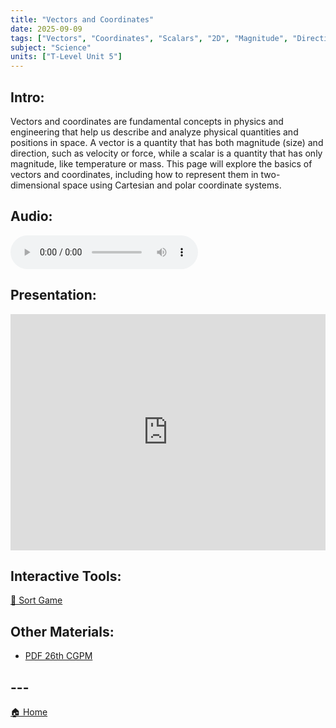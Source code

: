 ```yaml
---
title: "Vectors and Coordinates"
date: 2025-09-09
tags: ["Vectors", "Coordinates", "Scalars", "2D", "Magnitude", "Direction", "Cartesian", "Polar"]
subject: "Science"
units: ["T-Level Unit 5"]
---
```


## Intro:

Vectors and coordinates are fundamental concepts in physics and engineering that help us describe and analyze physical quantities and positions in space. A vector is a quantity that has both magnitude (size) and direction, such as velocity or force, while a scalar is a quantity that has only magnitude, like temperature or mass. This page will explore the basics of vectors and coordinates, including how to represent them in two-dimensional space using Cartesian and polar coordinate systems.

## Audio:

<audio controls>
    <source src="https://EngineeringShare.github.io/engineering-hub/audio/Vectors and Coordinates.mp3" type="audio/mpeg">
    Your browser does not support the audio element.
</audio>

## Presentation:

<div style="position: relative; width: 100%; height: 0; padding-top: 75%;">
    <iframe src="https://EngineeringShare.github.io/engineering-hub/presentations/Vectors and Coordinates.pdf" 
        style="position: absolute; top: 0; left: 0; width: 100%; height: 100%; border: none;">
    </iframe>
</div>

## Interactive Tools:

<a href="https://engineeringshare.github.io/engineering-hub/interactive/Units%20of%20Measurement%20Sort.html">🧩 Sort Game</a>

## Other Materials:

* [PDF 26th CGPM](https://www.google.com/url?sa=i&url=https%3A%2F%2Freport.ndc.gov.tw%2FReportFront%2FPageSystem%2FreportFileDownload%2FC10702021%2F006&psig=AOvVaw2ZoN5QR6Uk7ORXwPdnrLQ5&ust=1756900711069000&source=images&cd=vfe&opi=89978449&ved=0CBkQjhxqFwoTCPCl4KiDuo8DFQAAAAAdAAAAABAE)

## ---

<a href="https://engineeringshare.github.io/engineering-hub">🏠 Home</a>
